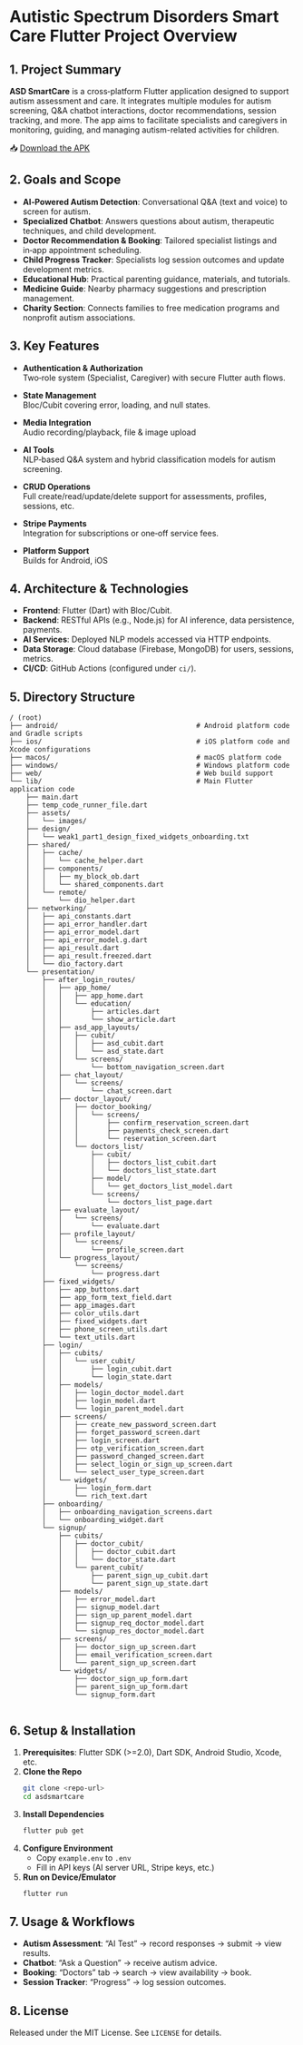 
# Autistic Spectrum Disorders Smart Care Flutter Project Overview           


## 1. Project Summary

**ASD SmartCare** is a cross‑platform Flutter application designed to support autism assessment and care. It integrates multiple modules for autism screening, Q&A chatbot interactions, doctor recommendations, session tracking, and more. The app aims to facilitate specialists and caregivers in monitoring, guiding, and managing autism-related activities for children.

📥 [Download the APK](https://drive.google.com/file/d/1cRxrZ3s-ED3sZGo-PKvzXYpOMsQg_nf3/view)
## 2. Goals and Scope

- **AI‑Powered Autism Detection**: Conversational Q&A (text and voice) to screen for autism.
- **Specialized Chatbot**: Answers questions about autism, therapeutic techniques, and child development.
- **Doctor Recommendation & Booking**: Tailored specialist listings and in‑app appointment scheduling.
- **Child Progress Tracker**: Specialists log session outcomes and update development metrics.
- **Educational Hub**: Practical parenting guidance, materials, and tutorials.
- **Medicine Guide**: Nearby pharmacy suggestions and prescription management.
- **Charity Section**: Connects families to free medication programs and nonprofit autism associations.

## 3. Key Features

- **Authentication & Authorization**  
  Two‑role system (Specialist, Caregiver) with secure Flutter auth flows.

- **State Management**  
  Bloc/Cubit covering error, loading, and null states.

- **Media Integration**  
  Audio recording/playback, file & image upload

- **AI Tools**  
  NLP‑based Q&A system and hybrid classification models for autism screening.

- **CRUD Operations**  
  Full create/read/update/delete support for assessments, profiles, sessions, etc.

- **Stripe Payments**  
  Integration for subscriptions or one‑off service fees.

- **Platform Support**  
  Builds for Android, iOS

## 4. Architecture & Technologies

- **Frontend**: Flutter (Dart) with Bloc/Cubit.  
- **Backend**: RESTful APIs (e.g., Node.js) for AI inference, data persistence, payments.  
- **AI Services**: Deployed NLP models accessed via HTTP endpoints.  
- **Data Storage**: Cloud database (Firebase, MongoDB) for users, sessions, metrics.  
- **CI/CD**: GitHub Actions (configured under `ci/`).

## 5. Directory Structure

```plaintext
/ (root)
├── android/                                  # Android platform code and Gradle scripts
├── ios/                                      # iOS platform code and Xcode configurations
├── macos/                                    # macOS platform code
├── windows/                                  # Windows platform code
├── web/                                      # Web build support
└── lib/                                      # Main Flutter application code
    ├── main.dart
    ├── temp_code_runner_file.dart
    ├── assets/
    │   └── images/
    ├── design/
    │   └── weak1_part1_design_fixed_widgets_onboarding.txt
    ├── shared/
    │   ├── cache/
    │   │   └── cache_helper.dart
    │   ├── components/
    │   │   ├── my_block_ob.dart
    │   │   └── shared_components.dart
    │   └── remote/
    │       └── dio_helper.dart
    ├── networking/
    │   ├── api_constants.dart
    │   ├── api_error_handler.dart
    │   ├── api_error_model.dart
    │   ├── api_error_model.g.dart
    │   ├── api_result.dart
    │   ├── api_result.freezed.dart
    │   └── dio_factory.dart
    └── presentation/
        ├── after_login_routes/
        │   ├── app_home/
        │   │   ├── app_home.dart
        │   │   └── education/
        │   │       ├── articles.dart
        │   │       └── show_article.dart
        │   ├── asd_app_layouts/
        │   │   ├── cubit/
        │   │   │   ├── asd_cubit.dart
        │   │   │   └── asd_state.dart
        │   │   └── screens/
        │   │       └── bottom_navigation_screen.dart
        │   ├── chat_layout/
        │   │   └── screens/
        │   │       └── chat_screen.dart
        │   ├── doctor_layout/
        │   │   ├── doctor_booking/
        │   │   │   └── screens/
        │   │   │       ├── confirm_reservation_screen.dart
        │   │   │       ├── payments_check_screen.dart
        │   │   │       └── reservation_screen.dart
        │   │   └── doctors_list/
        │   │       ├── cubit/
        │   │       │   ├── doctors_list_cubit.dart
        │   │       │   └── doctors_list_state.dart
        │   │       ├── model/
        │   │       │   └── get_doctors_list_model.dart
        │   │       └── screens/
        │   │           └── doctors_list_page.dart
        │   ├── evaluate_layout/
        │   │   └── screens/
        │   │       └── evaluate.dart
        │   ├── profile_layout/
        │   │   └── screens/
        │   │       └── profile_screen.dart
        │   └── progress_layout/
        │       └── screens/
        │           └── progress.dart
        ├── fixed_widgets/
        │   ├── app_buttons.dart
        │   ├── app_form_text_field.dart
        │   ├── app_images.dart
        │   ├── color_utils.dart
        │   ├── fixed_widgets.dart
        │   ├── phone_screen_utils.dart
        │   └── text_utils.dart
        ├── login/
        │   ├── cubits/
        │   │   └── user_cubit/
        │   │       ├── login_cubit.dart
        │   │       └── login_state.dart
        │   ├── models/
        │   │   ├── login_doctor_model.dart
        │   │   ├── login_model.dart
        │   │   └── login_parent_model.dart
        │   ├── screens/
        │   │   ├── create_new_password_screen.dart
        │   │   ├── forget_password_screen.dart
        │   │   ├── login_screen.dart
        │   │   ├── otp_verification_screen.dart
        │   │   ├── password_changed_screen.dart
        │   │   ├── select_login_or_sign_up_screen.dart
        │   │   └── select_user_type_screen.dart
        │   └── widgets/
        │       ├── login_form.dart
        │       └── rich_text.dart
        ├── onboarding/
        │   ├── onboarding_navigation_screens.dart
        │   └── onboarding_widget.dart
        └── signup/
            ├── cubits/
            │   ├── doctor_cubit/
            │   │   ├── doctor_cubit.dart
            │   │   └── doctor_state.dart
            │   └── parent_cubit/
            │       ├── parent_sign_up_cubit.dart
            │       └── parent_sign_up_state.dart
            ├── models/
            │   ├── error_model.dart
            │   ├── signup_model.dart
            │   ├── sign_up_parent_model.dart
            │   ├── signup_req_doctor_model.dart
            │   └── signup_res_doctor_model.dart
            ├── screens/
            │   ├── doctor_sign_up_screen.dart
            │   ├── email_verification_screen.dart
            │   └── parent_sign_up_screen.dart
            └── widgets/
                ├── doctor_sign_up_form.dart
                ├── parent_sign_up_form.dart
                └── signup_form.dart


```
## 6. Setup & Installation

1. **Prerequisites**: Flutter SDK (>=2.0), Dart SDK, Android Studio, Xcode, etc.
2. **Clone the Repo**  
   ```bash
   git clone <repo-url>
   cd asdsmartcare
   ```
3. **Install Dependencies**  
   ```bash
   flutter pub get
   ```
4. **Configure Environment**  
   - Copy `example.env` to `.env`  
   - Fill in API keys (AI server URL, Stripe keys, etc.)
5. **Run on Device/Emulator**  
   ```bash
   flutter run
   ```

## 7. Usage & Workflows

- **Autism Assessment**: “AI Test” → record responses → submit → view results.  
- **Chatbot**: “Ask a Question” → receive autism advice.  
- **Booking**: “Doctors” tab → search → view availability → book.  
- **Session Tracker**: “Progress” → log session outcomes.


## 8. License

Released under the MIT License. See `LICENSE` for details.
